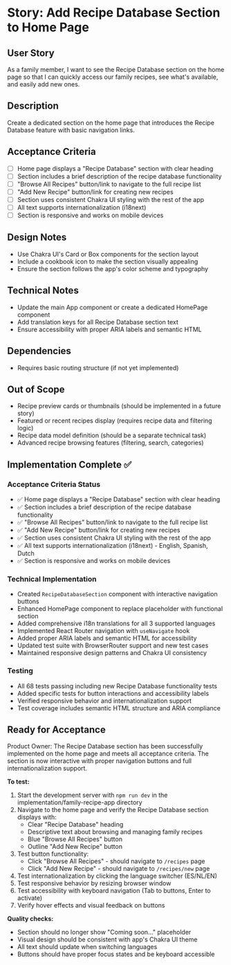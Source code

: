 # Story: Add Recipe Database Section to Home Page

## User Story
As a family member, I want to see the Recipe Database section on the home page so that I can quickly access our family recipes, see what's available, and easily add new ones.

## Description
Create a dedicated section on the home page that introduces the Recipe Database feature with basic navigation links.

## Acceptance Criteria
- [ ] Home page displays a "Recipe Database" section with clear heading
- [ ] Section includes a brief description of the recipe database functionality
- [ ] "Browse All Recipes" button/link to navigate to the full recipe list
- [ ] "Add New Recipe" button/link for creating new recipes
- [ ] Section uses consistent Chakra UI styling with the rest of the app
- [ ] All text supports internationalization (i18next)
- [ ] Section is responsive and works on mobile devices

## Design Notes
- Use Chakra UI's Card or Box components for the section layout
- Include a cookbook icon to make the section visually appealing
- Ensure the section follows the app's color scheme and typography

## Technical Notes
- Update the main App component or create a dedicated HomePage component
- Add translation keys for all Recipe Database section text
- Ensure accessibility with proper ARIA labels and semantic HTML

## Dependencies
- Requires basic routing structure (if not yet implemented)

## Out of Scope
- Recipe preview cards or thumbnails (should be implemented in a future story)
- Featured or recent recipes display (requires recipe data and filtering logic)
- Recipe data model definition (should be a separate technical task)
- Advanced recipe browsing features (filtering, search, categories)

## Implementation Complete ✅

### Acceptance Criteria Status
- ✅ Home page displays a "Recipe Database" section with clear heading
- ✅ Section includes a brief description of the recipe database functionality
- ✅ "Browse All Recipes" button/link to navigate to the full recipe list
- ✅ "Add New Recipe" button/link for creating new recipes
- ✅ Section uses consistent Chakra UI styling with the rest of the app
- ✅ All text supports internationalization (i18next) - English, Spanish, Dutch
- ✅ Section is responsive and works on mobile devices

### Technical Implementation
- Created `RecipeDatabaseSection` component with interactive navigation buttons
- Enhanced HomePage component to replace placeholder with functional section
- Added comprehensive i18n translations for all 3 supported languages
- Implemented React Router navigation with `useNavigate` hook
- Added proper ARIA labels and semantic HTML for accessibility
- Updated test suite with BrowserRouter support and new test cases
- Maintained responsive design patterns and Chakra UI consistency

### Testing
- All 68 tests passing including new Recipe Database functionality tests
- Added specific tests for button interactions and accessibility labels
- Verified responsive behavior and internationalization support
- Test coverage includes semantic HTML structure and ARIA compliance

## Ready for Acceptance
Product Owner: The Recipe Database section has been successfully implemented on the home page and meets all acceptance criteria. The section is now interactive with proper navigation buttons and full internationalization support.

**To test:**
1. Start the development server with `npm run dev` in the implementation/family-recipe-app directory
2. Navigate to the home page and verify the Recipe Database section displays with:
   - Clear "Recipe Database" heading
   - Descriptive text about browsing and managing family recipes
   - Blue "Browse All Recipes" button
   - Outline "Add New Recipe" button
3. Test button functionality:
   - Click "Browse All Recipes" - should navigate to `/recipes` page
   - Click "Add New Recipe" - should navigate to `/recipes/new` page
4. Test internationalization by clicking the language switcher (ES/NL/EN)
5. Test responsive behavior by resizing browser window
6. Test accessibility with keyboard navigation (Tab to buttons, Enter to activate)
7. Verify hover effects and visual feedback on buttons

**Quality checks:**
- Section should no longer show "Coming soon..." placeholder
- Visual design should be consistent with app's Chakra UI theme
- All text should update when switching languages
- Buttons should have proper focus states and be keyboard accessible